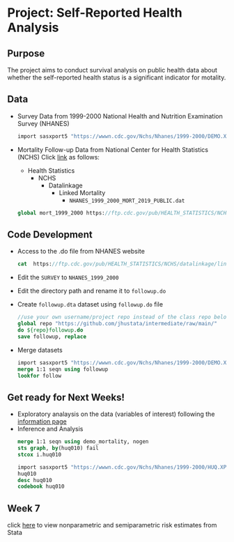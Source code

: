 
# Project: Self-Reported Health Analysis

## Purpose

The project aims to conduct survival analysis on public health data about whether the self-reported health status is a significant indicator for motality.

## Data

+ Survey Data from 1999-2000 National Health and Nutrition Examination Survey (NHANES)
  ```stata
  import sasxport5 "https://wwwn.cdc.gov/Nchs/Nhanes/1999-2000/DEMO.XPT", clear
  ```

+ Mortality Follow-up Data from National Center for Health Statistics (NCHS)
  Click [link](https://ftp.cdc.gov/pub/) as follows:
  - Health Statistics
    - NCHS
      - Datalinkage
        - Linked Mortality
          - ```NHANES_1999_2000_MORT_2019_PUBLIC.dat```    
                        
   ```stata
   global mort_1999_2000 https://ftp.cdc.gov/pub/HEALTH_STATISTICS/NCHS/datalinkage/linked_mortality/NHANES_1999_2000_MORT_2019_PUBLIC.dat  
   ```

## Code Development
+ Access to the .do file from NHANES website
  ```stata
  cat  https://ftp.cdc.gov/pub/HEALTH_STATISTICS/NCHS/datalinkage/linked_mortality/Stata_ReadInProgramAllSurveys.do
  ```

+ Edit the `SURVEY` to `NHANES_1999_2000`

+ Edit the directory path and rename it to `followup.do`

+ Create `followup.dta` dataset using `followup.do` file 

  ```stata
  //use your own username/project repo instead of the class repo below
  global repo "https://github.com/jhustata/intermediate/raw/main/"
  do ${repo}followup.do
  save followup, replace
  ```

+ Merge datasets
  ```stata
  import sasxport5 "https://wwwn.cdc.gov/Nchs/Nhanes/1999-2000/DEMO.XPT", clear
  merge 1:1 seqn using followup
  lookfor follow
  ```

## Get ready for Next Weeks!

+ Exploratory analaysis on the data (variables of interest) following the [information page](https://wwwn.cdc.gov/Nchs/Nhanes/1999-2000/HUQ.htm)
+ Inference and Analysis
  ```stata
  merge 1:1 seqn using demo_mortality, nogen
  sts graph, by(huq010) fail
  stcox i.huq010
  ```
  ```stata
  import sasxport5 "https://wwwn.cdc.gov/Nchs/Nhanes/1999-2000/HUQ.XPT", clear 
  huq010 
  desc huq010
  codebook huq010
  ```
## Week 7
click [here](dyndoc.html) to view nonparametric and semiparametric risk estimates from Stata

